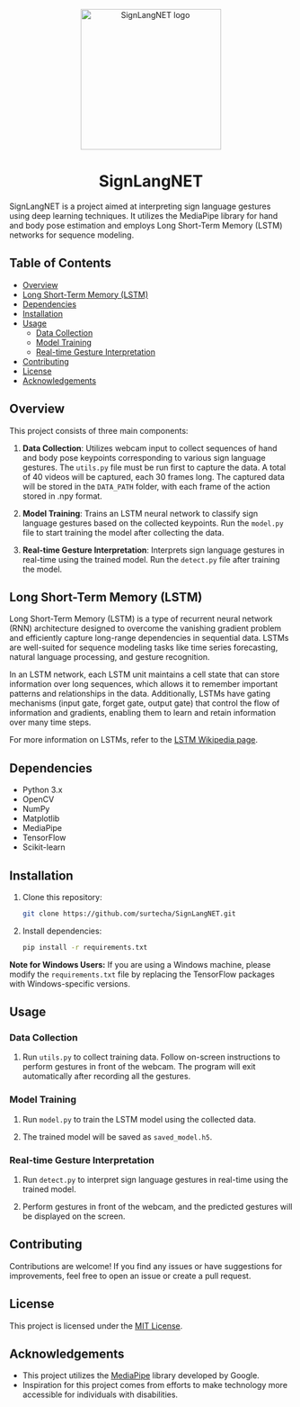 <p align="center">
  <img src="https://github.com/surtecha/SignLangNET/assets/91011302/ff899ebf-09c1-487f-8242-47cfe6cf062e" alt="SignLangNET logo" width="250"/>
</p>
<h1 align="center">SignLangNET</h1>

SignLangNET is a project aimed at interpreting sign language gestures using deep learning techniques. It utilizes the MediaPipe library for hand and body pose estimation and employs Long Short-Term Memory (LSTM) networks for sequence modeling.

## Table of Contents

- [Overview](#overview)
- [Long Short-Term Memory (LSTM)](#long-short-term-memory-lstm)
- [Dependencies](#dependencies)
- [Installation](#installation)
- [Usage](#usage)
  - [Data Collection](#data-collection)
  - [Model Training](#model-training)
  - [Real-time Gesture Interpretation](#real-time-gesture-interpretation)
- [Contributing](#contributing)
- [License](#license)
- [Acknowledgements](#acknowledgements)

## Overview

This project consists of three main components:

1. **Data Collection**: Utilizes webcam input to collect sequences of hand and body pose keypoints corresponding to various sign language gestures. The `utils.py` file must be run first to capture the data. A total of 40 videos will be captured, each 30 frames long. The captured data will be stored in the `DATA_PATH` folder, with each frame of the action stored in .npy format.

2. **Model Training**: Trains an LSTM neural network to classify sign language gestures based on the collected keypoints. Run the `model.py` file to start training the model after collecting the data.

3. **Real-time Gesture Interpretation**: Interprets sign language gestures in real-time using the trained model. Run the `detect.py` file after training the model.

## Long Short-Term Memory (LSTM)

Long Short-Term Memory (LSTM) is a type of recurrent neural network (RNN) architecture designed to overcome the vanishing gradient problem and efficiently capture long-range dependencies in sequential data. LSTMs are well-suited for sequence modeling tasks like time series forecasting, natural language processing, and gesture recognition.

In an LSTM network, each LSTM unit maintains a cell state that can store information over long sequences, which allows it to remember important patterns and relationships in the data. Additionally, LSTMs have gating mechanisms (input gate, forget gate, output gate) that control the flow of information and gradients, enabling them to learn and retain information over many time steps.

For more information on LSTMs, refer to the [LSTM Wikipedia page](https://en.wikipedia.org/wiki/Long_short-term_memory).

## Dependencies

- Python 3.x
- OpenCV
- NumPy
- Matplotlib
- MediaPipe
- TensorFlow
- Scikit-learn

## Installation

1. Clone this repository:

    ```bash
    git clone https://github.com/surtecha/SignLangNET.git
    ```

2. Install dependencies:

    ```bash
    pip install -r requirements.txt
    ```

**Note for Windows Users:** If you are using a Windows machine, please modify the `requirements.txt` file by replacing the TensorFlow packages with Windows-specific versions.

## Usage

### Data Collection

1. Run `utils.py` to collect training data. Follow on-screen instructions to perform gestures in front of the webcam. The program will exit automatically after recording all the gestures.

### Model Training

1. Run `model.py` to train the LSTM model using the collected data.

2. The trained model will be saved as `saved_model.h5`.

### Real-time Gesture Interpretation

1. Run `detect.py` to interpret sign language gestures in real-time using the trained model.

2. Perform gestures in front of the webcam, and the predicted gestures will be displayed on the screen.

## Contributing

Contributions are welcome! If you find any issues or have suggestions for improvements, feel free to open an issue or create a pull request.

## License

This project is licensed under the [MIT License](LICENSE).

## Acknowledgements

- This project utilizes the [MediaPipe](https://github.com/google/mediapipe) library developed by Google.
- Inspiration for this project comes from efforts to make technology more accessible for individuals with disabilities.
